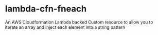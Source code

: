 # lambda-cfn-fneach
An AWS Cloudformation Lambda backed Custom resource to allow you to iterate an array and inject each element into a string pattern
